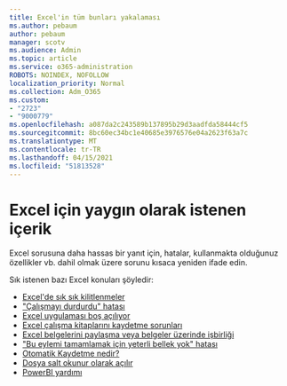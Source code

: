 ```yaml
---
title: Excel'in tüm bunları yakalaması
ms.author: pebaum
author: pebaum
manager: scotv
ms.audience: Admin
ms.topic: article
ms.service: o365-administration
ROBOTS: NOINDEX, NOFOLLOW
localization_priority: Normal
ms.collection: Adm_O365
ms.custom:
- "2723"
- "9000779"
ms.openlocfilehash: a087da2c243589b137895b29d3aadfda58444cf5
ms.sourcegitcommit: 8bc60ec34bc1e40685e3976576e04a2623f63a7c
ms.translationtype: MT
ms.contentlocale: tr-TR
ms.lasthandoff: 04/15/2021
ms.locfileid: "51813528"
---
```

# <a name="commonly-requested-content-for-excel"></a>Excel için yaygın olarak istenen içerik

Excel sorusuna daha hassas bir yanıt için, hatalar, kullanmakta olduğunuz özellikler vb. dahil olmak üzere sorunu kısaca yeniden ifade edin. 

Sık istenen bazı Excel konuları şöyledir:

- [Excel'de sık sık kilitlenmeler](https://support.office.com/article/Excel-not-responding-hangs-freezes-or-stops-working-37E7D3C9-9E84-40BF-A805-4CA6853A1FF4)
- ["Çalışmayı durdurdu" hatası](https://support.office.com/client/52bd7985-4e99-4a35-84c8-2d9b8301a2fa)
- [Excel uygulaması boş açılıyor](https://docs.microsoft.com/office/troubleshoot/excel/excel-opens-blank)
- [Excel çalışma kitaplarını kaydetme sorunları](https://docs.microsoft.com/office/troubleshoot/excel/issue-when-save-excel-workbooks)
- [Excel belgelerini paylaşma veya belgeler üzerinde işbirliği](https://support.office.com/article/7152aa8b-b791-414c-a3bb-3024e46fb104)
- ["Bu eylemi tamamlamak için yeterli bellek yok" hatası](https://docs.microsoft.com/office/troubleshoot/excel/available-resources-errors)
- [Otomatik Kaydetme nedir?](https://support.office.com/article/6d6bd723-ebfd-4e40-b5f6-ae6e8088f7a5)
- [Dosya salt okunur olarak açılır](https://support.office.com/article/why-did-my-file-open-read-only-3ab4b792-da50-4b38-8628-14c64e1f1d15)
- [PowerBI yardımı](https://powerbi.microsoft.com/support/)